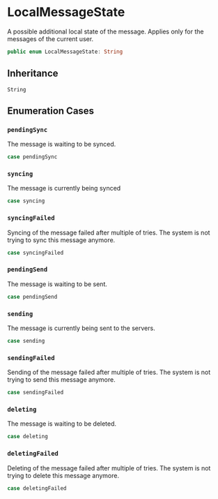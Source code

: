 # LocalMessageState

A possible additional local state of the message. Applies only for the messages of the current user.

``` swift
public enum LocalMessageState: String 
```

## Inheritance

`String`

## Enumeration Cases

### `pendingSync`

The message is waiting to be synced.

``` swift
case pendingSync
```

### `syncing`

The message is currently being synced

``` swift
case syncing
```

### `syncingFailed`

Syncing of the message failed after multiple of tries. The system is not trying to sync this message anymore.

``` swift
case syncingFailed
```

### `pendingSend`

The message is waiting to be sent.

``` swift
case pendingSend
```

### `sending`

The message is currently being sent to the servers.

``` swift
case sending
```

### `sendingFailed`

Sending of the message failed after multiple of tries. The system is not trying to send this message anymore.

``` swift
case sendingFailed
```

### `deleting`

The message is waiting to be deleted.

``` swift
case deleting
```

### `deletingFailed`

Deleting of the message failed after multiple of tries. The system is not trying to delete this message anymore.

``` swift
case deletingFailed
```
